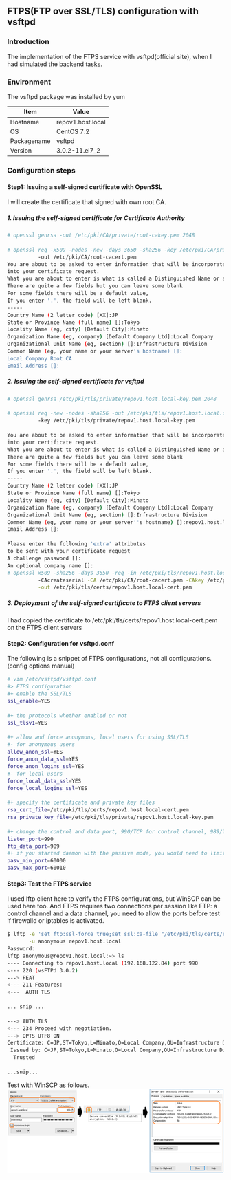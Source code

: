 ## FTPS(FTP over SSL/TLS) configuration with vsftpd

### Introduction
The implementation of the FTPS service with vsftpd(official site), when I had simulated the backend tasks.

### Environment
The vsftpd package was installed by yum

Item|Value
-|-
Hostname| repov1.host.local
OS| CentOS 7.2
Packagename| vsftpd
Version| 3.0.2-11.el7_2

### Configuration steps

#### Step1: Issuing a self-signed certificate with OpenSSL

I will create the certificate that signed with own root CA.

##### 1. Issuing the self-signed certificate for Certificate Authority

```bash
# openssl genrsa -out /etc/pki/CA/private/root-cakey.pem 2048

# openssl req -x509 -nodes -new -days 3650 -sha256 -key /etc/pki/CA/private/root-cakey.pem \
          -out /etc/pki/CA/root-cacert.pem
You are about to be asked to enter information that will be incorporated
into your certificate request.
What you are about to enter is what is called a Distinguished Name or a DN.
There are quite a few fields but you can leave some blank
For some fields there will be a default value,
If you enter '.', the field will be left blank.
-----
Country Name (2 letter code) [XX]:JP
State or Province Name (full name) []:Tokyo
Locality Name (eg, city) [Default City]:Minato
Organization Name (eg, company) [Default Company Ltd]:Local Company
Organizational Unit Name (eg, section) []:Infrastructure Division
Common Name (eg, your name or your server's hostname) []:
Local Company Root CA
Email Address []:
```

##### 2. Issuing the self-signed certificate for vsftpd

```bash
# openssl genrsa /etc/pki/tls/private/repov1.host.local-key.pem 2048

# openssl req -new -nodes -sha256 -out /etc/pki/tls/repov1.host.local.csr \
          -key /etc/pki/tls/private/repov1.host.local-key.pem

You are about to be asked to enter information that will be incorporated
into your certificate request.
What you are about to enter is what is called a Distinguished Name or a DN.
There are quite a few fields but you can leave some blank
For some fields there will be a default value,
If you enter '.', the field will be left blank.
-----
Country Name (2 letter code) [XX]:JP
State or Province Name (full name) []:Tokyo
Locality Name (eg, city) [Default City]:Minato
Organization Name (eg, company) [Default Company Ltd]:Local Company
Organizational Unit Name (eg, section) []:Infrastructure Division
Common Name (eg, your name or your server''s hostname) []:repov1.host.local
Email Address []:

Please enter the following 'extra' attributes
to be sent with your certificate request
A challenge password []:
An optional company name []:
# openssl x509 -sha256 -days 3650 -req -in /etc/pki/tls/repov1.host.local.csr \
          -CAcreateserial -CA /etc/pki/CA/root-cacert.pem -CAkey /etc/pki/CA/private/root-cakey.pem \
          -out /etc/pki/tls/certs/repov1.host.local-cert.pem
```

##### 3. Deployment of the self-signed certificate to FTPS client servers

I had copied the certificate to /etc/pki/tls/certs/repov1.host.local-cert.pem on the FTPS client servers

#### Step2: Configuration for vsftpd.conf

The following is a snippet of FTPS configurations, not all configurations. (config options manual)

```bash
# vim /etc/vsftpd/vsftpd.conf
#> FTPS configuration
#+ enable the SSL/TLS
ssl_enable=YES

#+ the protocols whether enabled or not
ssl_tlsv1=YES

#+ allow and force anonymous, local users for using SSL/TLS
#- for anonymous users
allow_anon_ssl=YES
force_anon_data_ssl=YES
force_anon_logins_ssl=YES
#- for local users
force_local_data_ssl=YES
force_local_logins_ssl=YES

#+ specify the certificate and private key files
rsa_cert_file=/etc/pki/tls/certs/repov1.host.local-cert.pem
rsa_private_key_file=/etc/pki/tls/private/repov1.host.local-key.pem

#+ change the control and data port, 990/TCP for control channel, 989/TCP for data channel
listen_port=990
ftp_data_port=989
#+ if you started daemon with the passive mode, you would need to limit the passive ports.
pasv_min_port=60000
pasv_max_port=60010
```

#### Step3: Test the FTPS service

I used lftp client here to verify the FTPS configurations, but WinSCP can be used here too.
And FTPS requires two connections per session like FTP: a control channel and a data channel,
you need to allow the ports before test if firewalld or iptables is activated.

```bash
$ lftp -e 'set ftp:ssl-force true;set ssl:ca-file "/etc/pki/tls/certs/repov1.host.local-cert.pem"' \
       -u anonymous repov1.host.local
Password:
lftp anonymous@repov1.host.local:~> ls
---- Connecting to repov1.host.local (192.168.122.84) port 990
<--- 220 (vsFTPd 3.0.2)
---> FEAT
<--- 211-Features:
<---  AUTH TLS

... snip ...

---> AUTH TLS
<--- 234 Proceed with negotiation.
---> OPTS UTF8 ON
Certificate: C=JP,ST=Tokyo,L=Minato,O=Local Company,OU=Infrastructure Division,CN=repov1.host.local
 Issued by: C=JP,ST=Tokyo,L=Minato,O=Local Company,OU=Infrastructure Division,CN=Local Company Root CA
  Trusted

...snip...
```

Test with WinSCP as follows.
![lsyncd oneway sync img1](https://github.com/bysnupy/memos/blob/master/Services/images/ftps__winscp1.png)
